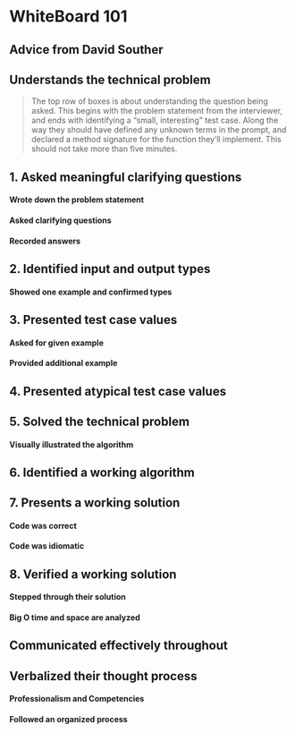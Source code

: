 # WhiteBoard 101

## Advice from David Souther

## Understands the technical problem

> The top row of boxes is about understanding the question being asked. This begins with the problem statement from the interviewer, and ends with identifying a “small, interesting” test case. Along the way they should have defined any unknown terms in the prompt, and declared a method signature for the function they’ll implement. This should not take more than five minutes.

## 1. Asked meaningful clarifying questions

#### Wrote down the problem statement

#### Asked clarifying questions

#### Recorded answers

## 2. Identified input and output types

#### Showed one example and confirmed types

## 3. Presented test case values

#### Asked for given example

#### Provided additional example

## 4. Presented atypical test case values

## 5. Solved the technical problem

#### Visually illustrated the algorithm

## 6. Identified a working algorithm

## 7. Presents a working solution

#### Code was correct

#### Code was idiomatic

## 8. Verified a working solution

#### Stepped through their solution

#### Big O time and space are analyzed

## Communicated effectively throughout

## Verbalized their thought process

#### Professionalism and Competencies

#### Followed an organized process
